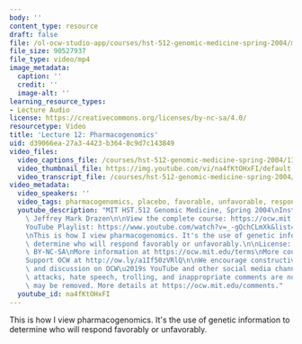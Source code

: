 ```yaml
---
body: ''
content_type: resource
draft: false
file: /ol-ocw-studio-app/courses/hst-512-genomic-medicine-spring-2004/mithst_512s04_lec12_360p_16_9.mp4
file_size: 90527937
file_type: video/mp4
image_metadata:
  caption: ''
  credit: ''
  image-alt: ''
learning_resource_types:
- Lecture Audio
license: https://creativecommons.org/licenses/by-nc-sa/4.0/
resourcetype: Video
title: 'Lecture 12: Pharmacogenomics'
uid: d39066ea-27a3-4423-b364-8c9d7c143849
video_files:
  video_captions_file: /courses/hst-512-genomic-medicine-spring-2004/1IUlMp3xC0_UZprxPIvFnL91DZCRjSwBY_transcript.webvtt
  video_thumbnail_file: https://img.youtube.com/vi/na4fKtOHxFI/default.jpg
  video_transcript_file: /courses/hst-512-genomic-medicine-spring-2004/1IUlMp3xC0_UZprxPIvFnL91DZCRjSwBY_transcript.pdf
video_metadata:
  video_speakers: ''
  video_tags: pharmacogenomics, placebo, favorable, unfavorable, responses, treatment
  youtube_description: "MIT HST.512 Genomic Medicine, Spring 2004\nInstructor:Dr.\
    \ Jeffrey Mark Drazen\n\nView the complete course: https://ocw.mit.edu/courses/hst-512-genomic-medicine-spring-2004/\n\
    YouTube Playlist: https://www.youtube.com/watch?v=_-gQchCLmXk&list=PLUl4u3cNGP613PJMNmRjAIdBr76goU1V5\n\
    \nThis is how I view pharmacogenomics. It's the use of genetic information to\
    \ determine who will respond favorably or unfavorably.\n\nLicense: Creative Commons\
    \ BY-NC-SA\nMore information at https://ocw.mit.edu/terms\nMore courses at https://ocw.mit.edu\n\
    Support OCW at http://ow.ly/a1If50zVRlQ\n\nWe encourage constructive comments\
    \ and discussion on OCW\u2019s YouTube and other social media channels. Personal\
    \ attacks, hate speech, trolling, and inappropriate comments are not allowed and\
    \ may be removed. More details at https://ocw.mit.edu/comments."
  youtube_id: na4fKtOHxFI
---
```

This is how I view pharmacogenomics. It's the use of genetic information to determine who will respond favorably or unfavorably.
